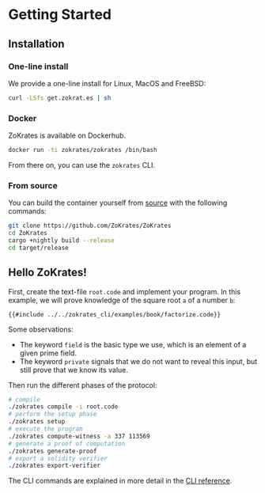 # Getting Started

## Installation

### One-line install

We provide a one-line install for Linux, MacOS and FreeBSD:

```bash
curl -LSfs get.zokrat.es | sh
```

### Docker

ZoKrates is available on Dockerhub.

```bash
docker run -ti zokrates/zokrates /bin/bash
```

From there on, you can use the `zokrates` CLI.

### From source

You can build the container yourself from [source](https://github.com/ZoKrates/ZoKrates/) with the following commands:

```bash
git clone https://github.com/ZoKrates/ZoKrates
cd ZoKrates
cargo +nightly build --release
cd target/release
```

## Hello ZoKrates!

First, create the text-file `root.code` and implement your program. In this example, we will prove knowledge of the square root `a` of a number `b`:

```zokrates
{{#include ../../zokrates_cli/examples/book/factorize.code}}
```

Some observations:
- The keyword `field` is the basic type we use, which is an element of a given prime field.
- The keyword `private` signals that we do not want to reveal this input, but still prove that we know its value.

Then run the different phases of the protocol:

```bash
# compile
./zokrates compile -i root.code
# perform the setup phase
./zokrates setup
# execute the program
./zokrates compute-witness -a 337 113569
# generate a proof of computation
./zokrates generate-proof
# export a solidity verifier
./zokrates export-verifier
```

The CLI commands are explained in more detail in the [CLI reference](reference/cli.md).
